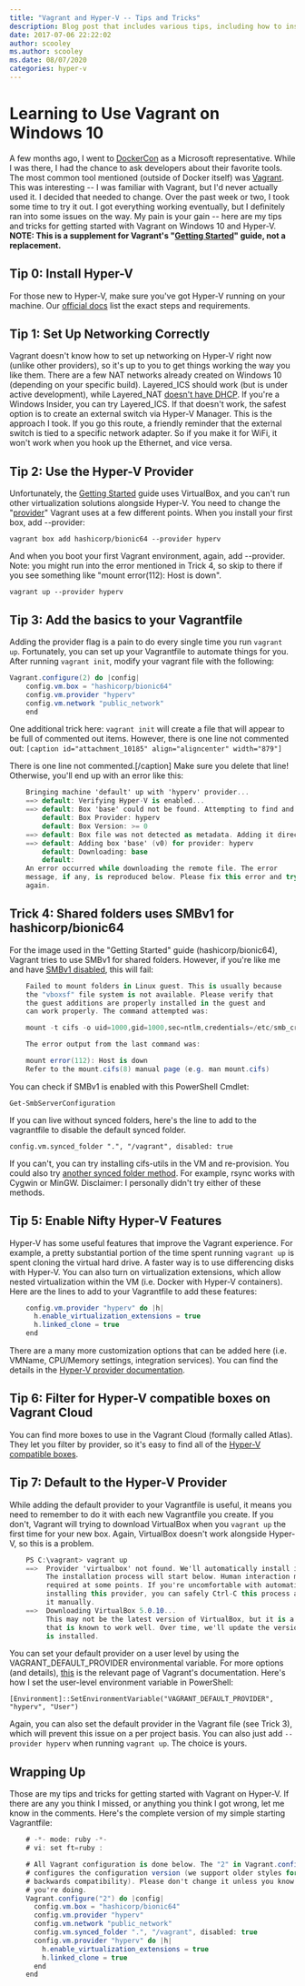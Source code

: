 ```yaml
---
title: "Vagrant and Hyper-V -- Tips and Tricks"
description: Blog post that includes various tips, including how to install and use various features within Hyper-V.
date: 2017-07-06 22:22:02
author: scooley
ms.author: scooley
ms.date: 08/07/2020
categories: hyper-v
---
```

# Learning to Use Vagrant on Windows 10

A few months ago, I went to [DockerCon](https://2017.dockercon.com/) as a Microsoft representative. While I was there, I had the chance to ask developers about their favorite tools. The most common tool mentioned (outside of Docker itself) was [Vagrant](https://www.vagrantup.com/). This was interesting -- I was familiar with Vagrant, but I'd never actually used it. I decided that needed to change. Over the past week or two, I took some time to try it out. I got everything working eventually, but I definitely ran into some issues on the way. My pain is your gain -- here are my tips and tricks for getting started with Vagrant on Windows 10 and Hyper-V. **NOTE: This is a supplement for Vagrant's "[Getting Started](https://www.vagrantup.com/intro/getting-started/index.html)" guide, not a replacement.**

## Tip 0: Install Hyper-V

For those new to Hyper-V, make sure you've got Hyper-V running on your machine. Our [official docs](/virtualization/hyper-v-on-windows/quick-start/enable-hyper-v) list the exact steps and requirements.

## Tip 1: Set Up Networking Correctly

Vagrant doesn't know how to set up networking on Hyper-V right now (unlike other providers), so it's up to you to get things working the way you like them. There are a few NAT networks already created on Windows 10 (depending on your specific build). Layered_ICS should work (but is under active development), while Layered_NAT [doesn't have DHCP](https://github.com/mitchellh/vagrant/issues/8573). If you're a Windows Insider, you can try Layered_ICS. If that doesn't work, the safest option is to create an external switch via Hyper-V Manager. This is the approach I took. If you go this route, a friendly reminder that the external switch is tied to a specific network adapter. So if you make it for WiFi, it won't work when you hook up the Ethernet, and vice versa. <!--[caption id="attachment_10175" align="aligncenter" width="879"][![You can also do this with PowerShell](https://msdnshared.blob.core.windows.net/media/2017/07/New-vSwitch-Vagrant-Blog1-1024x606.png)](https://msdnshared.blob.core.windows.net/media/2017/07/New-vSwitch-Vagrant-Blog1.png) Instructions for adding an external switch in Hyper-V manager[/caption].-->

## Tip 2: Use the Hyper-V Provider

Unfortunately, the [Getting Started](https://www.vagrantup.com/intro/getting-started/index.html) guide uses VirtualBox, and you can't run other virtualization solutions alongside Hyper-V. You need to change the "[provider](https://www.vagrantup.com/intro/getting-started/providers.html)" Vagrant uses at a few different points. When you install your first box, add --provider:

`vagrant box add hashicorp/bionic64 --provider hyperv`


And when you boot your first Vagrant environment, again, add --provider. Note: you might run into the error mentioned in Trick 4, so skip to there if you see something like "mount error(112): Host is down".


`vagrant up --provider hyperv`


## Tip 3: Add the basics to your Vagrantfile

Adding the provider flag is a pain to do every single time you run `vagrant up`. Fortunately, you can set up your Vagrantfile to automate things for you. After running `vagrant init`, modify your vagrant file with the following:

```csharp
Vagrant.configure(2) do |config|
    config.vm.box = "hashicorp/bionic64"
    config.vm.provider "hyperv"
    config.vm.network "public_network"
    end
```
One additional trick here: `vagrant init` will create a file that will appear to be full of commented out items. However, there is one line not commented out: `[caption id="attachment_10185" align="aligncenter" width="879"]`
<!--![asdf](https://msdnshared.blob.core.windows.net/media/2017/07/VagrantFile_Blog-1024x784.png)](https://msdnshared.blob.core.windows.net/media/2017/07/VagrantFile_Blog.png)--> There is one line not commented.[/caption] Make sure you delete that line! Otherwise, you'll end up with an error like this:

```csharp
    Bringing machine 'default' up with 'hyperv' provider...
    ==> default: Verifying Hyper-V is enabled...
    ==> default: Box 'base' could not be found. Attempting to find and install...
        default: Box Provider: hyperv
        default: Box Version: >= 0
    ==> default: Box file was not detected as metadata. Adding it directly...
    ==> default: Adding box 'base' (v0) for provider: hyperv
        default: Downloading: base
        default:
    An error occurred while downloading the remote file. The error
    message, if any, is reproduced below. Please fix this error and try
    again.
```

## Trick 4: Shared folders uses SMBv1 for hashicorp/bionic64

For the image used in the "Getting Started" guide (hashicorp/bionic64), Vagrant tries to use SMBv1 for shared folders. However, if you're like me and have [SMBv1 disabled](https://blogs.technet.microsoft.com/filecab/2016/09/16/stop-using-smb1/), this will fail:

```csharp
    Failed to mount folders in Linux guest. This is usually because
    the "vboxsf" file system is not available. Please verify that
    the guest additions are properly installed in the guest and
    can work properly. The command attempted was:

    mount -t cifs -o uid=1000,gid=1000,sec=ntlm,credentials=/etc/smb_creds_e70609f244a9ad09df0e760d1859e431 //10.124.157.30/e70609f244a9ad09df0e760d1859e431 /vagrant

    The error output from the last command was:

    mount error(112): Host is down
    Refer to the mount.cifs(8) manual page (e.g. man mount.cifs)
```

You can check if SMBv1 is enabled with this PowerShell Cmdlet:


`Get-SmbServerConfiguration`


If you can live without synced folders, here's the line to add to the vagrantfile to disable the default synced folder.


`config.vm.synced_folder ".", "/vagrant", disabled: true`

If you can't, you can try installing cifs-utils in the VM and re-provision. You could also try [another synced folder method](https://www.vagrantup.com/docs/synced-folders/). For example, rsync works with Cygwin or MinGW. Disclaimer: I personally didn't try either of these methods.

## Tip 5: Enable Nifty Hyper-V Features

Hyper-V has some useful features that improve the Vagrant experience. For example, a pretty substantial portion of the time spent running `vagrant up` is spent cloning the virtual hard drive. A faster way is to use differencing disks with Hyper-V. You can also turn on virtualization extensions, which allow nested virtualization within the VM (i.e. Docker with Hyper-V containers). Here are the lines to add to your Vagrantfile to add these features:

```csharp
    config.vm.provider "hyperv" do |h|
      h.enable_virtualization_extensions = true
      h.linked_clone = true
    end
```
There are a many more customization options that can be added here (i.e. VMName, CPU/Memory settings, integration services). You can find the details in the [Hyper-V provider documentation](https://www.vagrantup.com/docs/hyperv/configuration.html).

## Tip 6: Filter for Hyper-V compatible boxes on Vagrant Cloud

You can find more boxes to use in the Vagrant Cloud (formally called Atlas). They let you filter by provider, so it's easy to find all of the [Hyper-V compatible boxes](https://app.vagrantup.com/boxes/search?provider=hyperv).

## Tip 7: Default to the Hyper-V Provider

While adding the default provider to your Vagrantfile is useful, it means you need to remember to do it with each new Vagrantfile you create. If you don't, Vagrant will trying to download VirtualBox when you `vagrant up` the first time for your new box. Again, VirtualBox doesn't work alongside Hyper-V, so this is a problem.

```csharp
    PS C:\vagrant> vagrant up
    ==>  Provider 'virtualbox' not found. We'll automatically install it now...
         The installation process will start below. Human interaction may be
         required at some points. If you're uncomfortable with automatically
         installing this provider, you can safely Ctrl-C this process and install
         it manually.
    ==>  Downloading VirtualBox 5.0.10...
         This may not be the latest version of VirtualBox, but it is a version
         that is known to work well. Over time, we'll update the version that
         is installed.
```

You can set your default provider on a user level by using the VAGRANT_DEFAULT_PROVIDER environmental variable. For more options (and details), [this](https://www.vagrantup.com/docs/providers/basic_usage.html) is the relevant page of Vagrant's documentation. Here's how I set the user-level environment variable in PowerShell:


`[Environment]::SetEnvironmentVariable("VAGRANT_DEFAULT_PROVIDER", "hyperv", "User")`


Again, you can also set the default provider in the Vagrant file (see Trick 3), which will prevent this issue on a per project basis. You can also just add `--provider hyperv` when running `vagrant up`. The choice is yours.

## Wrapping Up

Those are my tips and tricks for getting started with Vagrant on Hyper-V. If there are any you think I missed, or anything you think I got wrong, let me know in the comments. Here's the complete version of my simple starting Vagrantfile:

```csharp
    # -*- mode: ruby -*-
    # vi: set ft=ruby :

    # All Vagrant configuration is done below. The "2" in Vagrant.configure
    # configures the configuration version (we support older styles for
    # backwards compatibility). Please don't change it unless you know what
    # you're doing.
    Vagrant.configure("2") do |config|
      config.vm.box = "hashicorp/bionic64"
      config.vm.provider "hyperv"
      config.vm.network "public_network"
      config.vm.synced_folder ".", "/vagrant", disabled: true
      config.vm.provider "hyperv" do |h|
        h.enable_virtualization_extensions = true
        h.linked_clone = true
      end
    end
```